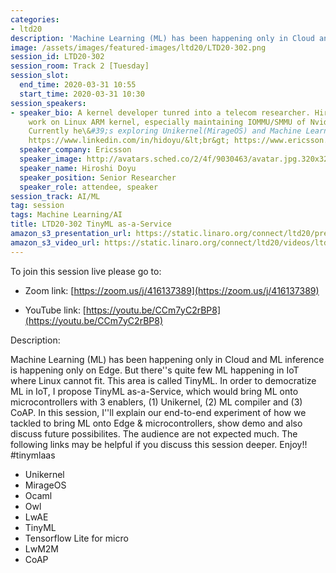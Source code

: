 ```yaml
---
categories:
- ltd20
description: 'Machine Learning (ML) has been happening only in Cloud and ML inference is happening only on Edge. But there''s quite few ML happening in IoT where Linux cannot fit.'
image: /assets/images/featured-images/ltd20/LTD20-302.png
session_id: LTD20-302
session_room: Track 2 [Tuesday]
session_slot:
  end_time: 2020-03-31 10:55
  start_time: 2020-03-31 10:30
session_speakers:
- speaker_bio: A kernel developer tunred into a telecom researcher. Hiroshi used to
    work on Linux ARM kernel, especially maintaining IOMMU/SMMU of Nvidia Tegra SoC.
    Currently he\&#39;s exploring Unikernel(MirageOS) and Machine Learning for IoT.&lt;br&gt;
    https://www.linkedin.com/in/hidoyu/&lt;br&gt; https://www.ericsson.com/en/blog/contributors/e-h/hiroshi-doyu
  speaker_company: Ericsson
  speaker_image: http://avatars.sched.co/2/4f/9030463/avatar.jpg.320x320px.jpg?7a4
  speaker_name: Hiroshi Doyu
  speaker_position: Senior Researcher
  speaker_role: attendee, speaker
session_track: AI/ML
tag: session
tags: Machine Learning/AI
title: LTD20-302 TinyML as-a-Service
amazon_s3_presentation_url: https://static.linaro.org/connect/ltd20/presentations/LTD20-302-0.pdf
amazon_s3_video_url: https://static.linaro.org/connect/ltd20/videos/ltd20-302.mp4
---
```

To join this session live please go to:

*   Zoom link: [https://zoom.us/j/416137389](https://zoom.us/j/416137389)

*   YouTube link: [https://youtu.be/CCm7yC2rBP8](https://youtu.be/CCm7yC2rBP8)

Description:

Machine Learning (ML) has been happening only in Cloud and ML inference is happening only on Edge. But there''s quite few ML happening in IoT where Linux cannot fit. This area is called TinyML. In order to democratize ML in IoT, I propose TinyML as-a-Service, which would bring ML onto microcontrollers with 3 enablers, (1) Unikernel, (2) ML compiler and (3) CoAP. In this session, I''ll explain our end-to-end experiment of how we tackled to bring ML onto Edge & microcontrollers, show demo and also discuss future possibilites. The audience are not expected much. The following links may be helpful if you discuss this session deeper. Enjoy!! #tinymlaas

* Unikernel
* MirageOS
* Ocaml
* Owl
* LwAE
* TinyML
* Tensorflow Lite for micro
* LwM2M
* CoAP

